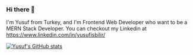 ### Hi there 👋

I'm Yusuf from Turkey, and I'm Frontend Web Developer who want to be a MERN Stack Developer.
You can checkout my Linkedin at https://www.linkedin.com/in/yusufisbilir/

[![Yusuf's GitHub stats](https://github-readme-stats.vercel.app/api?username=yusufisbilir)](https://github.com/anuraghazra/github-readme-stats)
